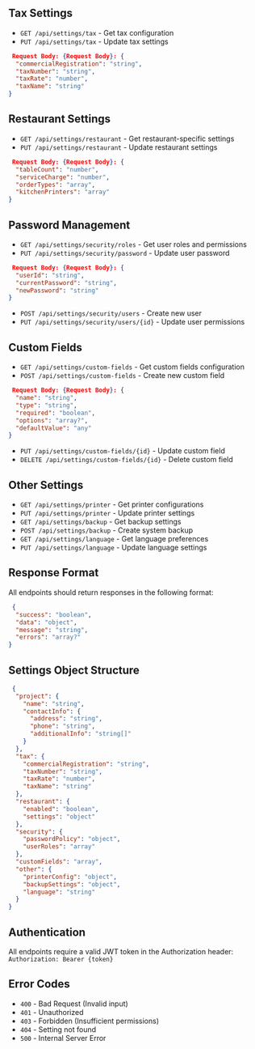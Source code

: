 
## Tax Settings

- `GET /api/settings/tax` - Get tax configuration
- `PUT /api/settings/tax` - Update tax settings

```json
 Request Body: {Request Body}: {
  "commercialRegistration": "string",
  "taxNumber": "string",
  "taxRate": "number",
  "taxName": "string"
}

```




## Restaurant Settings

- `GET /api/settings/restaurant` - Get restaurant-specific settings
- `PUT /api/settings/restaurant` - Update restaurant settings

```json
 Request Body: {Request Body}: {
  "tableCount": "number",
  "serviceCharge": "number",
  "orderTypes": "array",
  "kitchenPrinters": "array"
}

```




## Password Management

- `GET /api/settings/security/roles` - Get user roles and permissions
- `PUT /api/settings/security/password` - Update user password

```json
 Request Body: {Request Body}: {
  "userId": "string",
  "currentPassword": "string",
  "newPassword": "string"
}

```


- `POST /api/settings/security/users` - Create new user
- `PUT /api/settings/security/users/{id}` - Update user permissions


## Custom Fields

- `GET /api/settings/custom-fields` - Get custom fields configuration
- `POST /api/settings/custom-fields` - Create new custom field

```json
 Request Body: {Request Body}: {
  "name": "string",
  "type": "string",
  "required": "boolean",
  "options": "array?",
  "defaultValue": "any"
}

```


- `PUT /api/settings/custom-fields/{id}` - Update custom field
- `DELETE /api/settings/custom-fields/{id}` - Delete custom field


## Other Settings

- `GET /api/settings/printer` - Get printer configurations
- `PUT /api/settings/printer` - Update printer settings
- `GET /api/settings/backup` - Get backup settings
- `POST /api/settings/backup` - Create system backup
- `GET /api/settings/language` - Get language preferences
- `PUT /api/settings/language` - Update language settings


## Response Format

All endpoints should return responses in the following format:

```json
 {
  "success": "boolean",
  "data": "object",
  "message": "string",
  "errors": "array?"
}

```

## Settings Object Structure

```json
 {
  "project": {
    "name": "string",
    "contactInfo": {
      "address": "string",
      "phone": "string",
      "additionalInfo": "string[]"
    }
  },
  "tax": {
    "commercialRegistration": "string",
    "taxNumber": "string",
    "taxRate": "number",
    "taxName": "string"
  },
  "restaurant": {
    "enabled": "boolean",
    "settings": "object"
  },
  "security": {
    "passwordPolicy": "object",
    "userRoles": "array"
  },
  "customFields": "array",
  "other": {
    "printerConfig": "object",
    "backupSettings": "object",
    "language": "string"
  }
}

```

## Authentication

All endpoints require a valid JWT token in the Authorization header:
`Authorization: Bearer {token}`

## Error Codes

- `400` - Bad Request (Invalid input)
- `401` - Unauthorized
- `403` - Forbidden (Insufficient permissions)
- `404` - Setting not found
- `500` - Internal Server Error


```plaintext

```